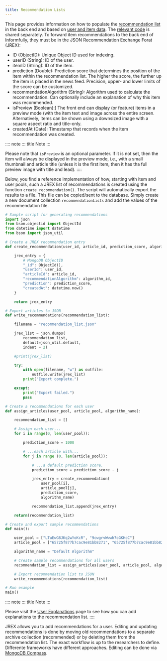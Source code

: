 ```yaml
---
title: Recommendation Lists
---
```


This page provides information on how to populate the [recommendation
list](https://informfully.readthedocs.io/en/latest/database.html) in the
back end and based on [user and item
data](https://informfully.readthedocs.io/en/latest/compass.html). The
[relevant
code](https://github.com/Informfully/Documentation/tree/main/sample) is
shared separately. To forward item recommendations to the back end of
Informfully, they must be in the JSON Recommendation Exchange Forat
(JREX):

-   ID (ObjectID): Unique Object ID used for indexing.
-   userID (String): ID of the user.
-   itemID (String): ID of the item.
-   prediction (Double): Prediction score that determines the position
    of the item within the recommendation list. The higher the score,
    the further up the item is placed in the news feed. Precision,
    upper- and lower limits of the score can be customized.
-   recommendationAlgorithm (String): Algorithm used to calculate the
    recommendation. Can optionally include an explanation of why this
    item was recommended.
-   isPreview (Boolean):\] The front end can display (or feature) items
    in a preview mode (with the item text and image across the entire
    screen. Alternatively, items can be shown using a downsized image
    with a square aspect ratio and title-only.
-   createdAt (Date): Timestamp that records when the item
    recommendation was created.

:::: note
::: title
Note
:::

Please note that `isPreview` is an optional parameter. If it is not set,
then the item will always be displayed in the preview mode, i.e., with a
small thumbnail and article title (unless it is the first item, then it
has tha full preview image with title and lead).
::::

Below, you find a reference implementation of how, starting with item
and user pools, such a JREX list of recommendations is created using the
function `create_recommendation()`. The script will automatically export
the results to a file. This file can be copied/sent to the database.
Simply create a new document collection `recommendationLists` and add
the values of the recommendation file.

``` python
# Sample script for generating recommendations
import json
from bson.objectid import ObjectId
from datetime import datetime
from bson import json_util

# Create a JREX recommendation entry
def create_recommendation(user_id, article_id, prediction_score, algorithm_id):

    jrex_entry = {
        # MongoDB ObjectID
        "_id": ObjectId(),
        "userId": user_id,
        "articleId": article_id,
        "recommendationAlgorithm": algorithm_id,
        "prediction": prediction_score,
        "createdAt": datetime.now()
    }

    return jrex_entry

# Export articles to JSON
def write_recommendations(recommendation_list):

    filename = "recommendation_list.json"

    jrex_list = json.dumps(
        recommendation_list, 
        default=json_util.default, 
        indent = 2)

    #print(jrex_list)

    try:
        with open(filename, "w") as outfile:
            outfile.write(jrex_list)
        print("Export complete.")

    except:
        print("Export failed.")
        pass

# Create a recommendations for each user
def assign_articles(user_pool, article_pool, algorithm_name):

    recommendation_list = []

    # Assign each user...
    for i in range(0, len(user_pool)):

        prediction_score = 1000

        # ...each article with...
        for j in range (0, len(article_pool)):

            # ...a default prediction score.
            prediction_score = prediction_score - j

            jrex_entry = create_recommendation(
                user_pool[i], 
                article_pool[j], 
                prediction_score, 
                algorithm_name)

            recommendation_list.append(jrex_entry)

    return(recommendation_list)

# Create and export sample recommendations
def main():

    user_pool = ["LTuEwG8JKq2wYoKcR", "9cwgrvWwwh7oGKHoC"]
    article_pool = ["65725f877b7cac9e81bb8271", "65725f877b7cac9e81bb8272"]

    algorithm_name = "Default Algorithm"

    # Create sample recommendations for all users
    recommendation_list = assign_articles(user_pool, article_pool, algorithm_name)

    # Export recommendation list to JSON
    write_recommendations(recommendation_list)

# Run example
main()
```

:::: note
::: title
Note
:::

Please visit the [User
Explanations](https://informfully.readthedocs.io/en/latest/explanations.html)
page to see how you can add explanations to the recommendation list.
::::

JREX allows you to add recommendations for a user. Editing and updating
recommendations is done by moving old recommendations to a separate
archive collection (recommended) or by deleting them from the
recommendation list. The exact workflow is up to the researchers to
define. Differente frameworks have different approaches. Editing can be
done via [MongoDB
Compass](https://informfully.readthedocs.io/en/latest/compass.html).
